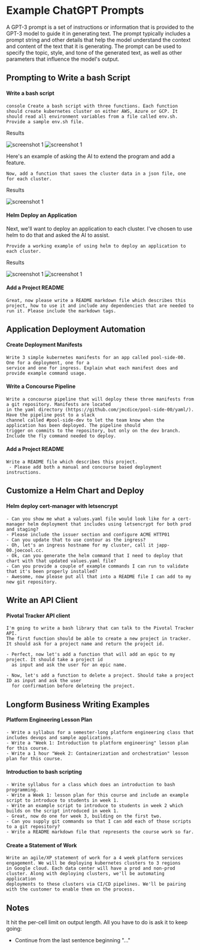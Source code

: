 # Example ChatGPT Prompts

A GPT-3 prompt is a set of instructions or information that is provided to the GPT-3 model to guide it in generating text. The prompt typically includes a prompt string and other details that help the model understand the context and content of the text that it is generating. The prompt can be used to specify the topic, style, and tone of the generated text, as well as other parameters that influence the model's output.

## Prompting to Write a bash Script

#### Write a bash script
```console Create a bash script with three functions. Each function should create kubernetes cluster on either AWS, Azure or GCP. It should read all environment variables from a file called env.sh. Provide a sample env.sh file.```

Results

![screenshot 1](ss-1.png "chatgpt output")
![screenshot 1](ss-2.png "chatgpt output")

Here's an example of asking the AI to extend the program and add a feature.
```console
Now, add a function that saves the cluster data in a json file, one for each cluster. 
```
Results

![screenshot 1](ss-3.png "chatgpt output")

#### Helm Deploy an Application 

Next, we'll want to deploy an application to each cluster. I've chosen to use helm to do that and asked the AI to assist.

```console
Provide a working example of using helm to deploy an application to each cluster.  
```

Results

![screenshot 1](ss-4.png "chatgpt output")
![screenshot 1](ss-5.png "chatgpt output")

#### Add a Project README
```console
Great, now please write a README markdown file which describes this project, how to use it and include any dependencies that are needed to run it. Please include the markdown tags.
```

## Application Deployment Automation

#### Create Deployment Manifests
```console
Write 3 simple kubernetes manifests for an app called pool-side-00. One for a deployment, one for a 
service and one for ingress. Explain what each manifest does and provide example command usage. 
```

#### Write a Concourse Pipeline 
```console
Write a concourse pipeline that will deploy these three manifests from a git repository. Manifests are located
in the yaml directory (https://github.com/jmcdice/pool-side-00/yaml/). Have the pipeline post to a slack
channel called #pool-side-dev to let the team know when the application has been deployed. The pipeline should 
trigger on commits to the repository, but only on the dev branch. Include the fly command needed to deploy.
```

#### Add a Project README 
```console
Write a README file which describes this project.
 - Please add both a manual and concourse based deployment instructions.
 ```

## Customize a Helm Chart and Deploy 

#### Helm deploy cert-manager with letsencrypt
```console
- Can you show me what a values.yaml file would look like for a cert-manager helm deployment that includes using letsencrypt for both prod and staging? 
- Please include the issuer section and configure ACME HTTP01
- Can you update that to use contour as the ingress? 
- Oh, let's an ingress hostname for my cluster, call it japp-00.joecool.cc. 
- Ok, can you generate the helm command that I need to deploy that chart with that updated values.yaml file? 
- Can you provide a couple of example commands I can run to validate that it's been properly installed? 
- Awesome, now please put all that into a README file I can add to my new git repository. 
```

## Write an API Client

#### Pivotal Tracker API client
```console
I'm going to write a bash library that can talk to the Pivotal Tracker API. 
The first function should be able to create a new project in tracker. 
It should ask for a project name and return the project id. 

- Perfect, now let's add a function that will add an epic to my project. It should take a project id 
  as input and ask the user for an epic name.  

- Now, let's add a function to delete a project. Should take a project ID as input and ask the user
  for confirmation before deleteing the project.
```

## Longform Business Writing Examples

#### Platform Engineering Lesson Plan
```console
- Write a syllabus for a semester-long platform engineering class that includes devops and sample applications.
- Write a "Week 1: Introduction to platform engineering" lesson plan for this course. 
- Write a 1 hour "Week 2: Containerization and orchestration" lesson plan for this course.
```

#### Introduction to bash scripting
```console
- Write syllabus for a class which does an introduction to bash programming.
- Write a Week 1: lesson plan for this course and include an example script to introduce to students in week 1. 
- Write an example script to introduce to students in week 2 which builds on the script introduced in week 1. 
- Great, now do one for week 3, building on the first two. 
- Can you supply git commands so that I can add each of those scripts to a git repository? 
- Write a README markdown file that represents the course work so far. 
```

#### Create a Statement of Work
```console
Write an agile/XP statement of work for a 4 week platform services engagement. We will be deploying kubernetes clusters to 3 regions
in Google cloud. Each data center will have a prod and non-prod cluster. Along with deploying clusters, we'll be automating application 
deployments to these clusters via CI/CD pipelines. We'll be pairing with the customer to enable them on the process.
```

## Notes
It hit the per-cell limit on output length. All you have to do is ask it to keep going:
- Continue from the last sentence beginning "..."

